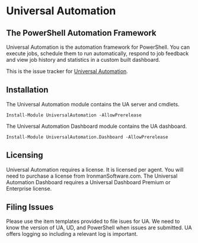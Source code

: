 # Universal Automation

## The PowerShell Automation Framework

Universal Automation is the automation framework for PowerShell. You can execute jobs, schedule them to run automatically, respond to job feedback and view job history and statistics in a custom built dashboard. 

This is the issue tracker for [Universal Automation](https://ironmansoftware.com/universal-automation).

## Installation

The Universal Automation module contains the UA server and cmdlets. 

```
Install-Module UniversalAutomation -AllowPrerelease
```

The Universal Automation Dashboard module contains the UA dashboard. 

```
Install-Module UniversalAutomation.Dashboard -AllowPrerelease
```

## Licensing 

Universal Automation requires a license. It is licensed per agent. You will need to purchase a license from IronmanSoftware.com. The Universal Automation Dashboard requires a Universal Dashboard Premium or Enterprise license. 

## Filing Issues

Please use the item templates provided to file isues for UA. We need to know the version of UA, UD, and PowerShell when issues are submitted. UA offers logging so including a relevant log is important. 


